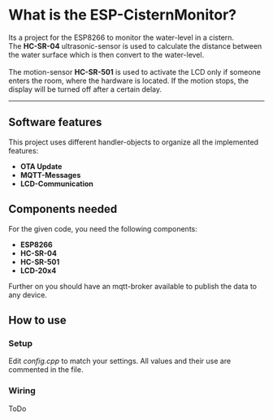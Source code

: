 # **What is the ESP-CisternMonitor?**
Its a project for the ESP8266 to monitor the water-level in a cistern.\
The **HC-SR-04** ultrasonic-sensor is used to calculate the distance between the
water surface which is then convert to the water-level.\
\
The motion-sensor **HC-SR-501** is used to activate the LCD only if someone enters the room, where the hardware is located. If the motion stops, the display will be turned off after a certain delay.

****

## Software features
This project uses different handler-objects to organize all the implemented features:
- **OTA Update**
- **MQTT-Messages**
- **LCD-Communication**



## Components needed
For the given code, you need the following components:
 - **ESP8266**
 - **HC-SR-04**
 - **HC-SR-501**
 - **LCD-20x4**

Further on you should have an mqtt-broker available to publish the data to any device.  

## How to use
### Setup
Edit *config.cpp* to match your settings. All values and their use are commented in the file.

### Wiring
ToDo
